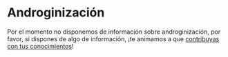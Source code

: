 # Androginización

Por el momento no disponemos de información sobre androginización, por favor, si dispones de algo de información, ¡te animamos a que [contribuyas con tus conocimientos](contribuir.md)!
